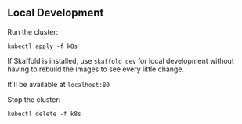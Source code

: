 ## Local Development

Run the cluster:

`kubectl apply -f k8s`

If Skaffold is installed, use `skaffold dev` for local development without having to rebuild the images to see every little change.

It'll be available at `localhost:80`

Stop the cluster:

`kubectl delete -f k8s`
